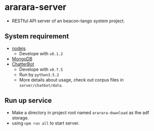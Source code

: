 # ararara-server
- RESTful API server of an beacon-tango system project.

## System requirement
- [nodejs](https://nodejs.org/en/download/current/)
	- Develope with `v8.1.2`
- [MongoDB](https://hackmd.io/s/H1OxuGFCx)
- [ChatterBot](https://github.com/gunthercox/ChatterBot)
	- Develope with `v0.7.5`
	- Run by `python3.5.2`
	- More details about usage, check out corpus files in `server/chatbot/data`.

## Run up service
- Make a directory in project root named `ararara-download` as the adf storage.
- using `npm run all` to start server.
